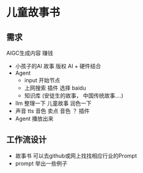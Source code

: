 # 儿童故事书

## 需求
AIGC生成内容 赚钱 
- 小孩子的AI 故事   版权
  AI + 硬件结合
- Agent
  - input 开始节点
  - 上网搜索   插件   选择   baidu
  - 知识库 (安徒生的故事， 中国传统故事....)
- llm  整理一下   儿童故事 
  润色一下 
- 声音  tts  音色  卖点  音色 ？  插件
- Agent 播放出来

## 工作流设计
- 故事书
  可以去github或网上找找相应行业的Prompt 
- prompt 
    举出一些例子